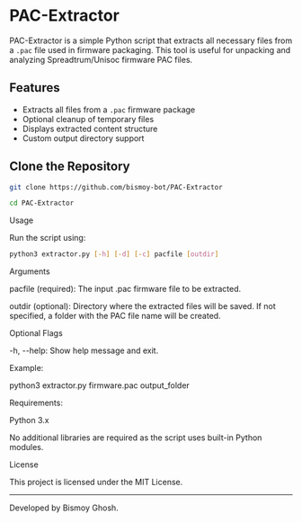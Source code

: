 # PAC-Extractor

PAC-Extractor is a simple Python script that extracts all necessary files from a `.pac` file used in firmware packaging. This tool is useful for unpacking and analyzing Spreadtrum/Unisoc firmware PAC files.

## Features

- Extracts all files from a `.pac` firmware package
- Optional cleanup of temporary files
- Displays extracted content structure
- Custom output directory support

## Clone the Repository

```bash
git clone https://github.com/bismoy-bot/PAC-Extractor
```
```bash
cd PAC-Extractor
```

Usage

Run the script using:
```bash
python3 extractor.py [-h] [-d] [-c] pacfile [outdir]
```
Arguments

pacfile (required): The input .pac firmware file to be extracted.

outdir (optional): Directory where the extracted files will be saved. If not specified, a folder with the PAC file name will be created.


Optional Flags

-h, --help: Show help message and exit.


Example:

python3 extractor.py firmware.pac output_folder



Requirements:

Python 3.x


No additional libraries are required as the script uses built-in Python modules.

License

This project is licensed under the MIT License.


---

Developed by Bismoy Ghosh.
